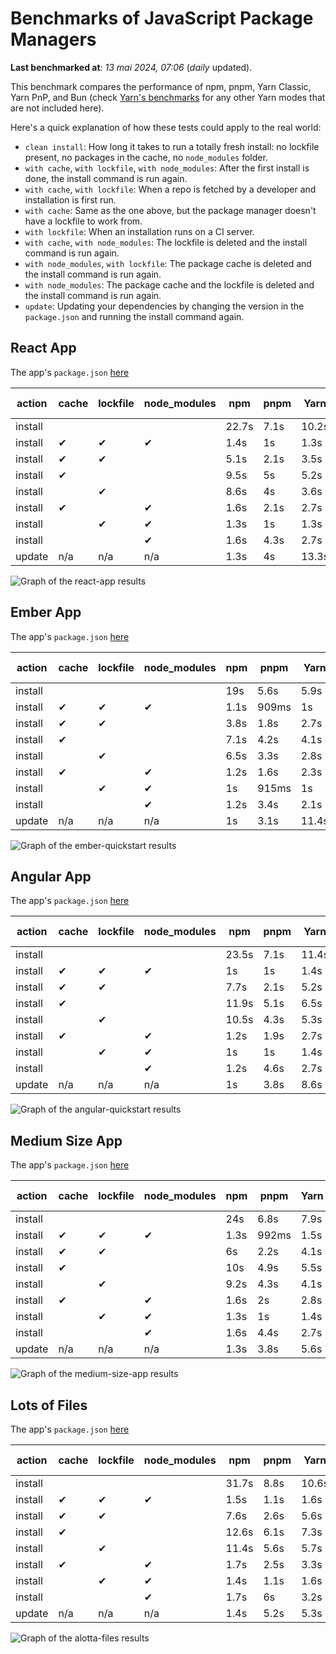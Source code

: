 # Benchmarks of JavaScript Package Managers

**Last benchmarked at**: _13 mai 2024, 07:06_ (_daily_ updated).

This benchmark compares the performance of npm, pnpm, Yarn Classic, Yarn PnP, and Bun (check [Yarn's benchmarks](https://yarnpkg.com/benchmarks) for any other Yarn modes that are not included here).

Here's a quick explanation of how these tests could apply to the real world:

- `clean install`: How long it takes to run a totally fresh install: no lockfile present, no packages in the cache, no `node_modules` folder.
- `with cache`, `with lockfile`, `with node_modules`: After the first install is done, the install command is run again.
- `with cache`, `with lockfile`: When a repo is fetched by a developer and installation is first run.
- `with cache`: Same as the one above, but the package manager doesn't have a lockfile to work from.
- `with lockfile`: When an installation runs on a CI server.
- `with cache`, `with node_modules`: The lockfile is deleted and the install command is run again.
- `with node_modules`, `with lockfile`: The package cache is deleted and the install command is run again.
- `with node_modules`: The package cache and the lockfile is deleted and the install command is run again.
- `update`: Updating your dependencies by changing the version in the `package.json` and running the install command again.

## React App

The app's `package.json` [here](./fixtures/react-app/package.json)

| action  | cache | lockfile | node_modules| npm | pnpm | Yarn | Yarn PnP | Bun |
| ---     | ---   | ---      | ---         | --- | ---  | ---  | ---      | --- |
| install |       |          |             | 22.7s | 7.1s | 10.2s | 2.9s | 1.5s |
| install | ✔     | ✔        | ✔           | 1.4s | 1s | 1.3s | n/a | 34ms |
| install | ✔     | ✔        |             | 5.1s | 2.1s | 3.5s | 1s | 426ms |
| install | ✔     |          |             | 9.5s | 5s | 5.2s | 2.4s | 466ms |
| install |       | ✔        |             | 8.6s | 4s | 3.6s | 1s | 405ms |
| install | ✔     |          | ✔           | 1.6s | 2.1s | 2.7s | n/a | 48ms |
| install |       | ✔        | ✔           | 1.3s | 1s | 1.3s | n/a | 30ms |
| install |       |          | ✔           | 1.6s | 4.3s | 2.7s | n/a | 47ms |
| update  | n/a | n/a | n/a | 1.3s | 4s | 13.3s | 3.2s | 31ms |

<img alt="Graph of the react-app results" src="results/img/react-app.svg" />

## Ember App

The app's `package.json` [here](./fixtures/ember-quickstart/package.json)

| action  | cache | lockfile | node_modules| npm | pnpm | Yarn | Yarn PnP | Bun |
| ---     | ---   | ---      | ---         | --- | ---  | ---  | ---      | --- |
| install |       |          |             | 19s | 5.6s | 5.9s | 2.4s | 1.3s |
| install | ✔     | ✔        | ✔           | 1.1s | 909ms | 1s | n/a | 26ms |
| install | ✔     | ✔        |             | 3.8s | 1.8s | 2.7s | 939ms | 322ms |
| install | ✔     |          |             | 7.1s | 4.2s | 4.1s | 2s | 389ms |
| install |       | ✔        |             | 6.5s | 3.3s | 2.8s | 936ms | 315ms |
| install | ✔     |          | ✔           | 1.2s | 1.6s | 2.3s | n/a | 39ms |
| install |       | ✔        | ✔           | 1s | 915ms | 1s | n/a | 24ms |
| install |       |          | ✔           | 1.2s | 3.4s | 2.1s | n/a | 37ms |
| update  | n/a | n/a | n/a | 1s | 3.1s | 11.4s | 3.6s | 25ms |

<img alt="Graph of the ember-quickstart results" src="results/img/ember-quickstart.svg" />

## Angular App

The app's `package.json` [here](./fixtures/angular-quickstart/package.json)

| action  | cache | lockfile | node_modules| npm | pnpm | Yarn | Yarn PnP | Bun |
| ---     | ---   | ---      | ---         | --- | ---  | ---  | ---      | --- |
| install |       |          |             | 23.5s | 7.1s | 11.4s | 3s | 1.8s |
| install | ✔     | ✔        | ✔           | 1s | 1s | 1.4s | n/a | 25ms |
| install | ✔     | ✔        |             | 7.7s | 2.1s | 5.2s | 1.2s | 749ms |
| install | ✔     |          |             | 11.9s | 5.1s | 6.5s | 2.4s | 761ms |
| install |       | ✔        |             | 10.5s | 4.3s | 5.3s | 1.2s | 724ms |
| install | ✔     |          | ✔           | 1.2s | 1.9s | 2.7s | n/a | 39ms |
| install |       | ✔        | ✔           | 1s | 1s | 1.4s | n/a | 23ms |
| install |       |          | ✔           | 1.2s | 4.6s | 2.7s | n/a | 38ms |
| update  | n/a | n/a | n/a | 1s | 3.8s | 8.6s | 2.7s | 26ms |

<img alt="Graph of the angular-quickstart results" src="results/img/angular-quickstart.svg" />

## Medium Size App

The app's `package.json` [here](./fixtures/medium-size-app/package.json)

| action  | cache | lockfile | node_modules| npm | pnpm | Yarn | Yarn PnP | Bun |
| ---     | ---   | ---      | ---         | --- | ---  | ---  | ---      | --- |
| install |       |          |             | 24s | 6.8s | 7.9s | 3s | 1.4s |
| install | ✔     | ✔        | ✔           | 1.3s | 992ms | 1.5s | n/a | 29ms |
| install | ✔     | ✔        |             | 6s | 2.2s | 4.1s | 1.2s | 484ms |
| install | ✔     |          |             | 10s | 4.9s | 5.5s | 2.5s | 466ms |
| install |       | ✔        |             | 9.2s | 4.3s | 4.1s | 1.2s | 456ms |
| install | ✔     |          | ✔           | 1.6s | 2s | 2.8s | n/a | 44ms |
| install |       | ✔        | ✔           | 1.3s | 1s | 1.4s | n/a | 27ms |
| install |       |          | ✔           | 1.6s | 4.4s | 2.7s | n/a | 42ms |
| update  | n/a | n/a | n/a | 1.3s | 3.8s | 5.6s | 2.3s | 36ms |

<img alt="Graph of the medium-size-app results" src="results/img/medium-size-app.svg" />

## Lots of Files

The app's `package.json` [here](./fixtures/alotta-files/package.json)

| action  | cache | lockfile | node_modules| npm | pnpm | Yarn | Yarn PnP | Bun |
| ---     | ---   | ---      | ---         | --- | ---  | ---  | ---      | --- |
| install |       |          |             | 31.7s | 8.8s | 10.6s | 3.4s | 2.1s |
| install | ✔     | ✔        | ✔           | 1.5s | 1.1s | 1.6s | n/a | 38ms |
| install | ✔     | ✔        |             | 7.6s | 2.6s | 5.6s | 1.4s | 670ms |
| install | ✔     |          |             | 12.6s | 6.1s | 7.3s | 2.9s | 691ms |
| install |       | ✔        |             | 11.4s | 5.6s | 5.7s | 1.4s | 659ms |
| install | ✔     |          | ✔           | 1.7s | 2.5s | 3.3s | n/a | 56ms |
| install |       | ✔        | ✔           | 1.4s | 1.1s | 1.6s | n/a | 34ms |
| install |       |          | ✔           | 1.7s | 6s | 3.2s | n/a | 54ms |
| update  | n/a | n/a | n/a | 1.4s | 5.2s | 5.3s | 2.9s | 78ms |

<img alt="Graph of the alotta-files results" src="results/img/alotta-files.svg" />